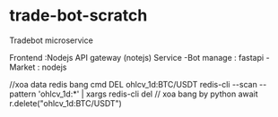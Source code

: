 # trade-bot-scratch


Tradebot microservice

Frontend :Nodejs
API gateway (notejs)
Service
-Bot manage : fastapi
-Market : nodejs

//xoa data redis bang cmd
DEL ohlcv_1d:BTC/USDT
redis-cli --scan --pattern 'ohlcv_1d:*' | xargs redis-cli del
// xoa bang by python
await r.delete("ohlcv_1d:BTC/USDT")